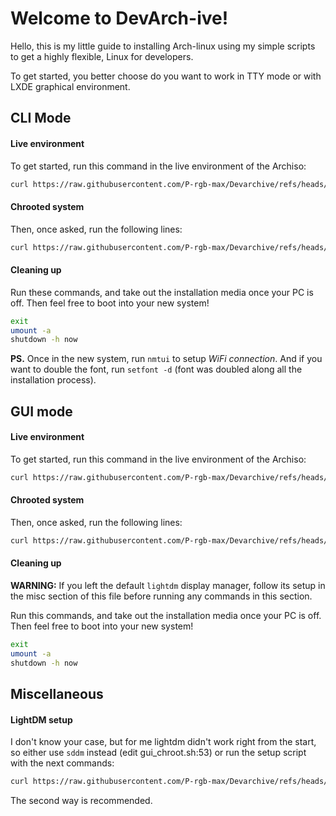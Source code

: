 # Welcome to DevArch-ive!

Hello, this is my little guide to installing Arch-linux using my simple scripts to get a highly flexible, Linux for developers.

To get started, you better choose do you want to work in TTY mode or with LXDE graphical environment.

## CLI Mode

#### Live environment
To get started, run this command in the live environment of the Archiso:
```bash
curl https://raw.githubusercontent.com/P-rgb-max/Devarchive/refs/heads/main/cli.sh | bash
```

#### Chrooted system
Then, once asked, run the following lines:
```bash
curl https://raw.githubusercontent.com/P-rgb-max/Devarchive/refs/heads/main/cli_chroot.sh | bash
```

#### Cleaning up
Run these commands, and take out the installation media once your PC is off. Then feel free to boot into your new system!
```bash
exit
umount -a
shutdown -h now
```

**PS.** Once in the new system, run `nmtui` to setup _WiFi connection_. And if you want to double the font, run `setfont -d` (font was doubled along all the installation process).

## GUI mode

#### Live environment
To get started, run this command in the live environment of the Archiso:
```bash
curl https://raw.githubusercontent.com/P-rgb-max/Devarchive/refs/heads/main/gui.sh | bash
```

#### Chrooted system
Then, once asked, run the following lines:
```bash
curl https://raw.githubusercontent.com/P-rgb-max/Devarchive/refs/heads/main/gui_chroot.sh | bash
```

#### Cleaning up
**WARNING:** If you left the default `lightdm` display manager, follow its setup in the misc section of this file before running any commands in this section.

Run this commands, and take out the installation media once your PC is off. Then feel free to boot into your new system!
```bash
exit
umount -a
shutdown -h now
```

## Miscellaneous

#### LightDM setup

I don't know your case, but for me lightdm didn't work right from the start, so either use `sddm` instead (edit gui_chroot.sh:53) or run the setup script with the next commands:
```bash
curl https://raw.githubusercontent.com/P-rgb-max/Devarchive/refs/heads/main/misc/cli.sh | bash
```

The second way is recommended.
